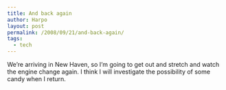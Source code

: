 ```yaml
---
title: And back again
author: Harpo
layout: post
permalink: /2008/09/21/and-back-again/
tags:
  - tech
---
```

We&#8217;re arriving in New Haven, so I&#8217;m going to get out and stretch and watch the engine change again. I think I will investigate the possibility of some candy when I return.
